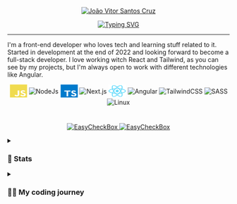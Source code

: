 <p align="center">
  <a href="https://github.com/joaovitorscr">
    <img src="https://readme-typing-svg.demolab.com?font=Fira+Code&size=22&duration=1&pause=1000&color=F76264&center=true&vCenter=true&random=false&width=435&lines=Jo%C3%A3o+Vitor+Santos+Cruz" alt="João Vitor Santos Cruz" />
  </a>
</p>

<p align="center">
  <a href="https://git.io/typing-svg">
    <img src="https://readme-typing-svg.demolab.com?font=Fira+Code&color=F76264FF&size=22&pause=1000&center=true&vCenter=true&random=false&width=435&lines=Front-end+Developer" alt="Typing SVG" />
  </a>
</p>

---

I'm a front-end developer who loves tech and learning stuff related to it. Started in development at the end of 2022 and looking forward to become a full-stack developer. I love working witch React and Tailwind, as you can see by my projects, but I'm always open to work with different technologies like Angular.

<div align="center" style="display: inline_block">
  <img align="center" alt="JavaScript" height="30" width="40" src="https://raw.githubusercontent.com/devicons/devicon/master/icons/javascript/javascript-plain.svg">
  <img align="center" alt="NodeJs" height="30" width="40" src="https://cdn.jsdelivr.net/gh/devicons/devicon/icons/nodejs/nodejs-original.svg" />
  <img align="center" alt="TypeScript" height="30" width="40" src="https://raw.githubusercontent.com/devicons/devicon/master/icons/typescript/typescript-plain.svg">
  <img align="center" alt="Next.js" height="30" width="40" src="https://cdn.jsdelivr.net/gh/devicons/devicon/icons/nextjs/nextjs-line.svg" />
  <img align="center" alt="React" height="30" width="40" src="https://raw.githubusercontent.com/devicons/devicon/master/icons/react/react-original.svg">
  <img align="center" alt="Angular" height="30" width="40" src="https://cdn.jsdelivr.net/gh/devicons/devicon/icons/angularjs/angularjs-original.svg" />
  <img align="center" alt="TailwindCSS" height="30" width="40" src="https://cdn.jsdelivr.net/gh/devicons/devicon/icons/tailwindcss/tailwindcss-plain.svg" />
  <img align="center" alt="SASS" height="30" width="40" src="https://cdn.jsdelivr.net/gh/devicons/devicon/icons/sass/sass-original.svg" />
  <img align="center" alt="Linux" height="30" width="40" src="https://cdn.jsdelivr.net/gh/devicons/devicon/icons/linux/linux-original.svg" />
</div>

#

<p align="center">
    <a href="https://github.com/joaovitorscr/easycheckbox">
      <img width="278" src="https://github-readme-stats-nine-virid-62.vercel.app/api/pin/?username=joaovitorscr&repo=easycheckbox&theme=react&bg_color=1F222E&title_color=F85D7F&hide_border=true&icon_color=F8D866&show_icons=false" alt="EasyCheckBox">
    </a>
    <a href="https://github.com/joaovitorscr/breakdance-hotel-landingpage">
      <img width="278" src="https://github-readme-stats-nine-virid-62.vercel.app/api/pin/?username=joaovitorscr&repo=breakdance-hotel-landingpage&theme=react&bg_color=1F222E&title_color=F85D7F&hide_border=true&icon_color=F8D866&show_icons=false" alt="EasyCheckBox">
    </a>
</p>




<details>
  <summary><h3>🎉 Stats</h3></summary>
  <div align="center">
    <a href="https://github.com/joaovitorscr">
      <img height="180em" src="https://readme-stats-nine-sigma.vercel.app/api?username=joaovitorscr&show_icons=true&theme=dracula&include_all_commits=true&count_private=true"/>
      <img height="180em" src="https://readme-stats-nine-sigma.vercel.app/api/top-langs/?username=joaovitorscr&layout=compact&langs_count=7&theme=dracula"/>
    </a>
  </div>
</details>    

<details>
  <summary><h3>👨‍💻 My coding journey</h3></summary>
  <div>
    Started with front-end development in 2022 and looking forward to become a full stack developer.
  </div>
</details>

